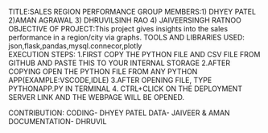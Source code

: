 TITLE:SALES REGION PERFORMANCE
GROUP MEMBERS:1) DHYEY PATEL 2)AMAN AGRAWAL 3) DHRUVILSINH RAO 4) JAIVEERSINGH RATNOO
OBJECTIVE OF PROJECT:This project gives insights into the sales performance in a region/city via graphs.
TOOLS AND LIBRARIES USED: json,flask,pandas,mysql.connecor,plotly\
EXECUTION STEPS: 1.FIRST COPY THE PYTHON FILE AND CSV FILE FROM GITHUB AND PASTE THIS TO YOUR INTERNAL STORAGE 2.AFTER COPYING OPEN THE PYTHON FILE FROM ANY PYTHON APP(EXAMPLE:VSCODE,IDLE) 3.AFTER OPENING FILE, TYPE PYTHONAPP.PY IN TERMINAL 4. CTRL+CLICK ON THE DEPLOYMENT SERVER LINK AND THE WEBPAGE WILL BE OPENED. 

CONTRIBUTION: CODING- DHYEY PATEL
              DATA- JAIVEER & AMAN
              DOCUMENTATION- DHRUVIL
